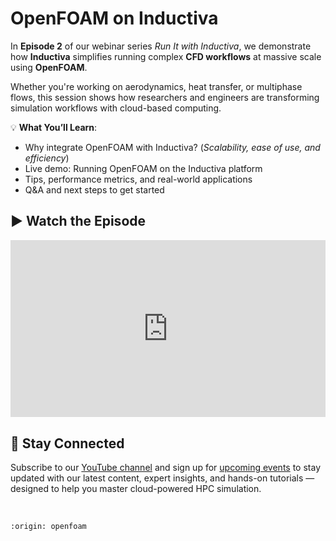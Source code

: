 # OpenFOAM on Inductiva
In **Episode 2** of our webinar series *Run It with Inductiva*, we demonstrate how **Inductiva** simplifies running complex **CFD workflows** at massive scale using **OpenFOAM**.

Whether you're working on aerodynamics, heat transfer, or multiphase flows, this session shows how researchers and engineers are transforming simulation workflows with cloud-based computing.

💡 **What You’ll Learn**:
- Why integrate OpenFOAM with Inductiva? (*Scalability, ease of use, and efficiency*)
- Live demo: Running OpenFOAM on the Inductiva platform
- Tips, performance metrics, and real-world applications
- Q&A and next steps to get started

## ▶️ Watch the Episode
<div style="position: relative; padding-bottom: 56.25%; height: 0; overflow: hidden; max-width: 100%;">
  <iframe src="https://www.youtube.com/embed/YhSQEExlgCI?si=yScPqIfW7TN_feF5"
          title="YouTube video player"
          style="position: absolute; top: 0; left: 0; width: 100%; height: 100%; border: 0;"
          allow="accelerometer; autoplay; clipboard-write; encrypted-media; gyroscope; picture-in-picture; web-share"
          allowfullscreen
          referrerpolicy="strict-origin-when-cross-origin">
  </iframe>
</div>

## 📢 Stay Connected
Subscribe to our [YouTube channel](https://www.youtube.com/@inductivaresearchlabs4204) and sign up for [upcoming events]() to stay updated with our latest content, expert insights, and hands-on tutorials — designed to help you master cloud-powered HPC simulation.

<br>

```{banner}
:origin: openfoam
```